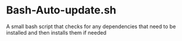 # Bash-Auto-update.sh
A small bash script that checks for any dependencies that need to be installed and then installs them if needed
